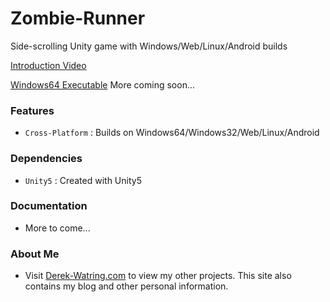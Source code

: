 # Zombie-Runner
Side-scrolling Unity game with Windows/Web/Linux/Android builds

[Introduction Video](https://www.youtube.com/watch?v=YnErKyS3GvI)

[Windows64 Executable](https://www.dropbox.com/s/24aw4p82rf5wayp/ZombieRunner64.zip?dl=0)
More coming soon...
### Features
* `Cross-Platform` : Builds on Windows64/Windows32/Web/Linux/Android

### Dependencies
* `Unity5` : Created with Unity5

### Documentation
* More to come...

### About Me
* Visit [Derek-Watring.com](http://Derek-Watring.com/) to view my other projects. This site also contains my blog and other personal information. 

